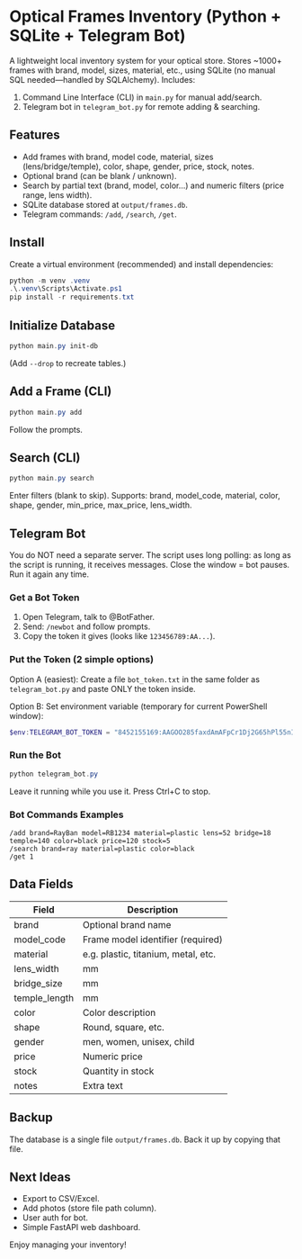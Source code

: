 # Optical Frames Inventory (Python + SQLite + Telegram Bot)

A lightweight local inventory system for your optical store. Stores ~1000+ frames with brand, model, sizes, material, etc., using SQLite (no manual SQL needed—handled by SQLAlchemy). Includes:

1. Command Line Interface (CLI) in `main.py` for manual add/search.
2. Telegram bot in `telegram_bot.py` for remote adding & searching.

## Features
- Add frames with brand, model code, material, sizes (lens/bridge/temple), color, shape, gender, price, stock, notes.
- Optional brand (can be blank / unknown).
- Search by partial text (brand, model, color...) and numeric filters (price range, lens width).
- SQLite database stored at `output/frames.db`.
- Telegram commands: `/add`, `/search`, `/get`.

## Install
Create a virtual environment (recommended) and install dependencies:
```powershell
python -m venv .venv
.\.venv\Scripts\Activate.ps1
pip install -r requirements.txt
```

## Initialize Database
```powershell
python main.py init-db
```
(Add `--drop` to recreate tables.)

## Add a Frame (CLI)
```powershell
python main.py add
```
Follow the prompts.

## Search (CLI)
```powershell
python main.py search
```
Enter filters (blank to skip). Supports: brand, model_code, material, color, shape, gender, min_price, max_price, lens_width.

## Telegram Bot
You do NOT need a separate server. The script uses long polling: as long as the script is running, it receives messages. Close the window = bot pauses. Run it again any time.

### Get a Bot Token
1. Open Telegram, talk to @BotFather.
2. Send: `/newbot` and follow prompts.
3. Copy the token it gives (looks like `123456789:AA...`).

### Put the Token (2 simple options)
Option A (easiest): Create a file `bot_token.txt` in the same folder as `telegram_bot.py` and paste ONLY the token inside.

Option B: Set environment variable (temporary for current PowerShell window):
```powershell
$env:TELEGRAM_BOT_TOKEN = "8452155169:AAGOO285faxdAmAFpCr1Dj2G65hPl55nI38"
```

### Run the Bot
```powershell
python telegram_bot.py
```
Leave it running while you use it. Press Ctrl+C to stop.
### Bot Commands Examples
```
/add brand=RayBan model=RB1234 material=plastic lens=52 bridge=18 temple=140 color=black price=120 stock=5
/search brand=ray material=plastic color=black
/get 1
```

## Data Fields
| Field | Description |
|-------|-------------|
| brand | Optional brand name |
| model_code | Frame model identifier (required) |
| material | e.g. plastic, titanium, metal, etc. |
| lens_width | mm |
| bridge_size | mm |
| temple_length | mm |
| color | Color description |
| shape | Round, square, etc. |
| gender | men, women, unisex, child |
| price | Numeric price |
| stock | Quantity in stock |
| notes | Extra text |

## Backup
The database is a single file `output/frames.db`. Back it up by copying that file.

## Next Ideas
- Export to CSV/Excel.
- Add photos (store file path column).
- User auth for bot.
- Simple FastAPI web dashboard.

Enjoy managing your inventory!
